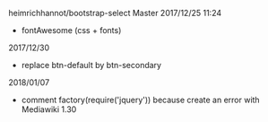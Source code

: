 heimrichhannot/bootstrap-select
Master
2017/12/25 11:24
+ fontAwesome (css + fonts)

2017/12/30
+ replace btn-default by btn-secondary

2018/01/07
+ comment factory(require('jquery')) because create an error with Mediawiki 1.30
